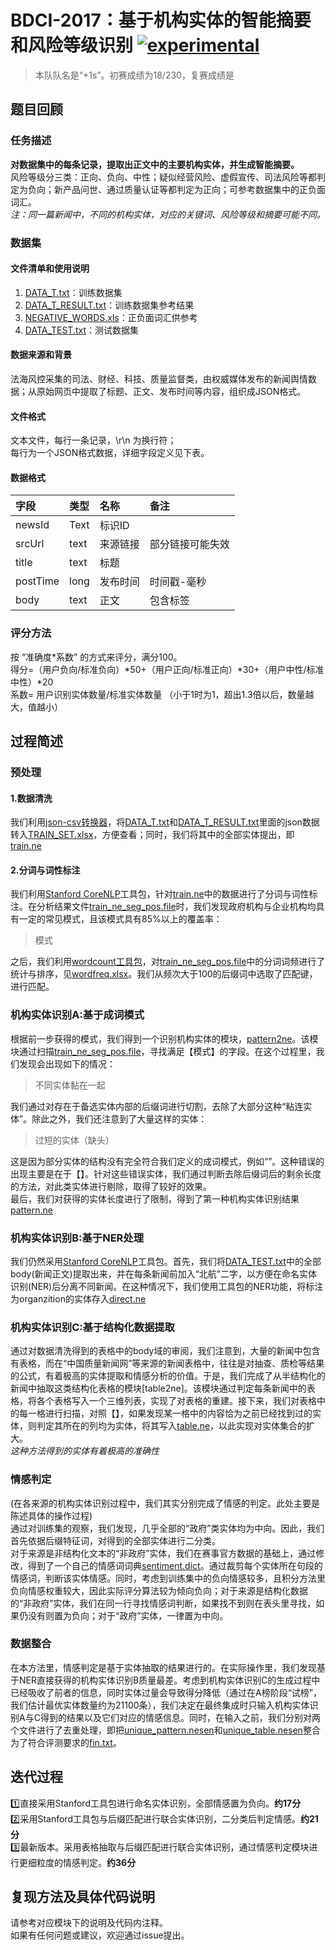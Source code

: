# BDCI-2017：基于机构实体的智能摘要和风险等级识别 [![experimental](http://badges.github.io/stability-badges/dist/experimental.svg)](http://github.com/badges/stability-badges)
> 本队队名是“+1s”。初赛成绩为18/230，复赛成绩是
## 题目回顾
### 任务描述
**对数据集中的每条记录，提取出正文中的主要机构实体，并生成智能摘要。**</br>
风险等级分三类：正向、负向、中性；疑似经营风险、虚假宣传、司法风险等都判定为负向；新产品问世、通过质量认证等都判定为正向；可参考数据集中的正负面词汇。</br>
*注：同一篇新闻中，不同的机构实体，对应的关键词、风险等级和摘要可能不同。*

### 数据集

#### 文件清单和使用说明

1. [DATA_T.txt]()：训练数据集
2. [DATA_T_RESULT.txt]()：训练数据集参考结果
3. [NEGATIVE_WORDS.xls]()：正负面词汇供参考
4. [DATA_TEST.txt]()：测试数据集

#### 数据来源和背景

法海风控采集的司法、财经、科技、质量监督类，由权威媒体发布的新闻舆情数据；从原始网页中提取了标题、正文、发布时间等内容，组织成JSON格式。

#### 文件格式

文本文件，每行一条记录，\r\n 为换行符；</br>
每行为一个JSON格式数据，详细字段定义见下表。

#### 数据格式

|字段|类型|名称|备注|
|:--|:--|:--|:--|
|newsId|Text|标识ID||
|srcUrl|text|来源链接|部分链接可能失效|
|title|text|标题||
|postTime|long|发布时间|时间戳-毫秒|
|body|text|正文|包含标签|

### 评分方法

按 “准确度\*系数” 的方式来评分，满分100。 </br>
得分=（用户负向/标准负向）\*50+（用户正向/标准正向）\*30+（用户中性/标准中性）\*20 </br>
系数= 用户识别实体数量/标准实体数量 （小于1时为1，超出1.3倍以后，数量越大，值越小） 

## 过程简述
### 预处理
#### 1.数据清洗
我们利用[json-csv转换器](https://json-csv.com/)，将[DATA_T.txt]()和[DATA_T_RESULT.txt]()里面的json数据转入[TRAIN_SET.xlsx]()，方便查看；同时，我们将其中的全部实体提出，即[train.ne]()
#### 2.分词与词性标注
我们利用[Stanford CoreNLP]()工具包，针对[train.ne]()中的数据进行了分词与词性标注。在分析结果文件[train_ne_seg_pos.file]()时，我们发现政府机构与企业机构均具有一定的常见模式，且该模式具有85%以上的覆盖率：

> 模式

之后，我们利用[wordcount工具包]()，对[train_ne_seg_pos.file]()中的分词词频进行了统计与排序，见[wordfreq.xlsx]()。我们从频次大于100的后缀词中选取了匹配键，进行匹配。

### 机构实体识别A:基于成词模式

根据前一步获得的模式，我们得到一个识别机构实体的模块，[pattern2ne]()。该模块通过扫描[train_ne_seg_pos.file]()，寻找满足【模式】的字段。在这个过程里，我们发现会出现如下的情况：

> 不同实体黏在一起

我们通过对存在于备选实体内部的后缀词进行切割，去除了大部分这种“粘连实体”。除此之外，我们还注意到了大量这样的实体：

> 过短的实体（缺头）

这是因为部分实体的结构没有完全符合我们定义的成词模式，例如“”。这种错误的出现主要是在于【】。针对这些错误实体，我们通过判断去除后缀词后的剩余长度的方法，对此类实体进行剔除，取得了较好的效果。</br>
最后，我们对获得的实体长度进行了限制，得到了第一种机构实体识别结果[pattern.ne]()

### 机构实体识别B:基于NER处理

我们仍然采用[Stanford CoreNLP]()工具包。首先，我们将[DATA_TEST.txt]()中的全部body(新闻正文)提取出来，并在每条新闻前加入“北航”二字，以方便在命名实体识别(NER)后分离不同新闻。在这种情况下，我们使用工具包的NER功能，将标注为organzition的实体存入[direct.ne]()

### 机构实体识别C:基于结构化数据提取

通过对数据清洗得到的表格中的body域的审阅，我们注意到，大量的新闻中包含有表格，而在“中国质量新闻网”等来源的新闻表格中，往往是对抽查、质检等结果的公式，有着极高的实体提取和情感分析的价值。于是，我们完成了从半结构化的新闻中抽取这类结构化表格的模块[table2ne]。该模块通过判定每条新闻中的表格，将各个表格写入一个三维列表，实现了对表格的重建。接下来，我们对表格中的每一格进行扫描，对照【】，如果发现某一格中的内容恰为之前已经找到过的实体，则判定其所在的列均为实体，将其写入[table.ne]()，以此实现对实体集合的扩大。</br>
*这种方法得到的实体有着极高的准确性*

### 情感判定
(在各来源的机构实体识别过程中，我们其实分别完成了情感的判定。此处主要是陈述具体的操作过程)</br>
通过对训练集的观察，我们发现，几乎全部的“政府”类实体均为中向。因此，我们首先依据后缀特征词，对得到的全部实体进行二分类。</br>
对于来源是非结构化文本的“非政府”实体，我们在赛事官方数据的基础上，通过修改，得到了一个自己的情感词词典[sentiment.dict]()。通过裁剪每个实体所在句段的情感词，判断该实体情感。同时，考虑到训练集中的负向情感较多，且积分方法里负向情感权重较大，因此实际评分算法较为倾向负向；对于来源是结构化数据的“非政府”实体，我们在同一行寻找情感词判断，如果找不到则在表头里寻找，如果仍没有则置为负向；对于“政府”实体，一律置为中向。

### 数据整合
在本方法里，情感判定是基于实体抽取的结果进行的。在实际操作里，我们发现基于NER直接获得的机构实体识别B质量最差。考虑到机构实体识别C的生成过程中已经吸收了前者的信息，同时实体过量会导致得分降低（通过在A榜阶段“试榜”，我们估计最优实体数量约为21100条），我们决定在最终集成时只输入机构实体识别A与C得到的结果以及它们对应的情感信息。同时，在输入之前，我们分别对两个文件进行了去重处理，即把[unique_pattern.nesen]()和[unique_table.nesen]()整合为了符合评测要求的[fin.txt]()。

## 迭代过程
:one:直接采用Stanford工具包进行命名实体识别，全部情感置为负向。**约17分**</br>
:two:采用Stanford工具包与后缀匹配进行联合实体识别，二分类后判定情感。**约21分**</br>
:three:最新版本。采用表格抽取与后缀匹配进行联合实体识别，通过情感判定模块进行更细粒度的情感判定。**约36分**
## 复现方法及具体代码说明
请参考对应模块下的说明及代码内注释。</br>
如果有任何问题或建议，欢迎通过issue提出。
